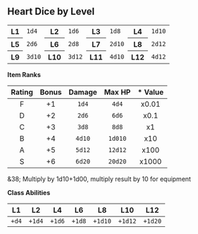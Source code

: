 ## Heart Dice by Level

<table>
  <tbody>
    <tr>
      <th>L1</th>
      <td><code>1d4</code></td>
      <th>L2</th>
      <td><code>1d6</code></td>
      <th>L3</th>
      <td><code>1d8</code></td>
      <th>L4</th>
      <td><code>1d10</code></td>
    </tr>
    <tr>
      <th>L5</th>
      <td><code>2d6</code></td>
      <th>L6</th>
      <td><code>2d8</code></td>
      <th>L7</th>
      <td><code>2d10</code></td>
      <th>L8</th>
      <td><code>2d12</code></td>
    </tr>
    <tr>
      <th>L9</th>
      <td><code>3d10</code></td>
      <th>L10</th>
      <td><code>3d12</code></td>
      <th>L11</th>
      <td><code>4d10</code></td>
      <th>L12</th>
      <td><code>4d12</code></td>
    </tr>
  </tbody>
</table>

**Item Ranks**

| Rating | Bonus | Damage | Max HP | * Value |
|:---:|:---:|:---:|:---:|:---:|
| F | +1 | `1d4` | `4d4` | x0.01 |
| D | +2 | `2d6` | `6d6` | x0.1 |
| C | +3 | `3d8` | `8d8` | x1 |
| B | +4 | `4d10` | `1d010` | x10 |
| A | +5 | `5d12` | `12d12` | x100 |
| S | +6 | `6d20` | `20d20` | x1000 |

&38; Multiply by 1d10+1d00, multiply result by 10 for equipment

**Class Abilities**

| L1 | L2 | L4 | L6 | L8 | L10 | L12 |
|:---:|:---:|:---:|:---:|:---:|:---:|:---:|
| `+d4` | `+1d4` | `+1d6` | `+1d8` | `+1d10` | `+1d12` | `+1d20` |
